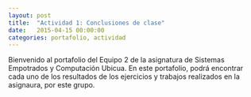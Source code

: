 ```yaml
---
layout: post
title:  "Actividad 1: Conclusiones de clase"
date:   2015-04-15 00:00:00
categories: portafolio, actividad
---
```

Bienvenido al portafolio del Equipo 2 de la asignatura de Sistemas Empotrados y Computación Ubicua. En este portafolio, podrá encontrar cada uno de los resultados de los ejercicios y trabajos realizados en la asignaura, por este grupo.